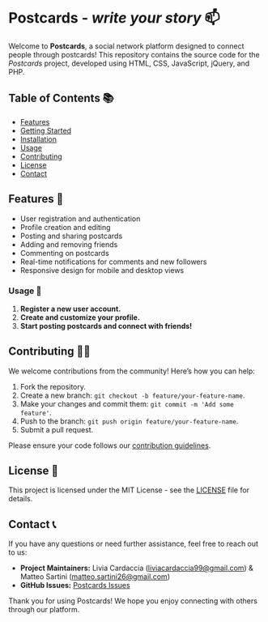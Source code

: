 # Postcards - _write your story_ 📫

Welcome to **Postcards**, a social network platform designed to connect people through postcards! This repository contains the source code for the _Postcards_ project, developed using HTML, CSS, JavaScript, jQuery, and PHP.

## Table of Contents 📚

- [Features](#features)
- [Getting Started](#getting-started)
- [Installation](#installation)
- [Usage](#usage)
- [Contributing](#contributing)
- [License](#license)
- [Contact](#contact)

## Features 🎯

- User registration and authentication
- Profile creation and editing
- Posting and sharing postcards
- Adding and removing friends
- Commenting on postcards
- Real-time notifications for comments and new followers
- Responsive design for mobile and desktop views

### Usage 👥

1. **Register a new user account.**
2. **Create and customize your profile.**
3. **Start posting postcards and connect with friends!**

## Contributing ✍🏼

We welcome contributions from the community! Here’s how you can help:

1. Fork the repository.
2. Create a new branch: `git checkout -b feature/your-feature-name`.
3. Make your changes and commit them: `git commit -m 'Add some feature'`.
4. Push to the branch: `git push origin feature/your-feature-name`.
5. Submit a pull request.

Please ensure your code follows our [contribution guidelines](CONTRIBUTING.md).

## License 💫

This project is licensed under the MIT License - see the [LICENSE](LICENSE) file for details.

## Contact 📞

If you have any questions or need further assistance, feel free to reach out to us:

- **Project Maintainers:** Livia Cardaccia ([liviacardaccia99@gmail.com](mailto:liviacardaccia99@gmail.com)) & Matteo Sartini ([matteo.sartini26@gmail.com](mailto:matteo.sartini26@gmail.com))
- **GitHub Issues:** [Postcards Issues](https://github.com/yourusername/postcards/issues)

Thank you for using Postcards! We hope you enjoy connecting with others through our platform.
